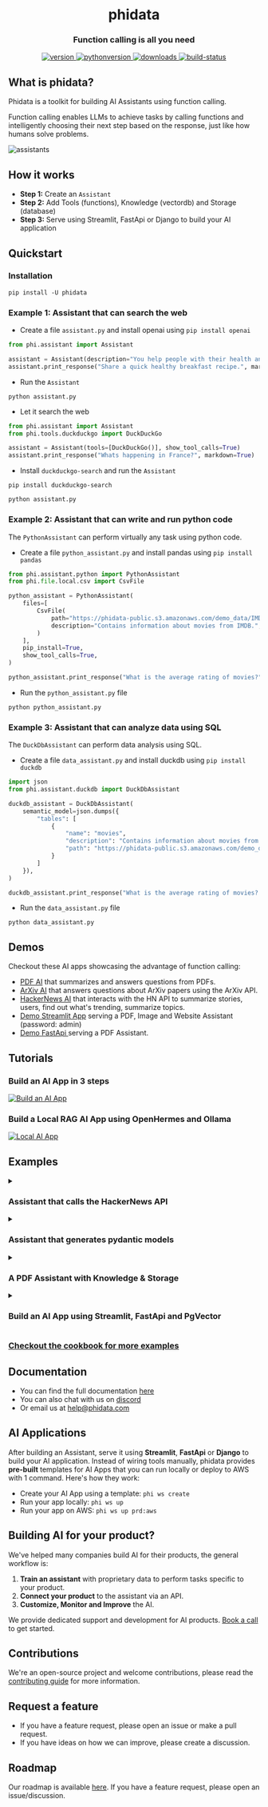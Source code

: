 <h1 align="center">
  phidata
</h1>
<h3 align="center">
  Function calling is all you need
</h3>
<p align="center">
  <a href="https://python.org/pypi/phidata" target="_blank" rel="noopener noreferrer">
      <img src="https://img.shields.io/pypi/v/phidata?color=blue&label=version" alt="version">
  </a>
  <a href="https://github.com/phidatahq/phidata" target="_blank" rel="noopener noreferrer">
      <img src="https://img.shields.io/badge/python->=3.9-blue" alt="pythonversion">
  </a>
  <a href="https://github.com/phidatahq/phidata" target="_blank" rel="noopener noreferrer">
      <img src="https://pepy.tech/badge/phidata" alt="downloads">
  </a>
  <a href="https://github.com/phidatahq/phidata/actions/workflows/build.yml" target="_blank" rel="noopener noreferrer">
      <img src="https://github.com/phidatahq/phidata/actions/workflows/build.yml/badge.svg" alt="build-status">
  </a>
</p>

## What is phidata?

Phidata is a toolkit for building AI Assistants using function calling.

Function calling enables LLMs to achieve tasks by calling functions and intelligently choosing their next step based on the response, just like how humans solve problems.

![assistants](https://github.com/phidatahq/phidata/assets/22579644/facb618c-17bd-4ab8-99eb-c4c8309e0f45)

## How it works

- **Step 1:** Create an `Assistant`
- **Step 2:** Add Tools (functions), Knowledge (vectordb) and Storage (database)
- **Step 3:** Serve using Streamlit, FastApi or Django to build your AI application

## Quickstart

### Installation

```shell
pip install -U phidata
```

### Example 1: Assistant that can search the web

- Create a file `assistant.py` and install openai using `pip install openai`

```python
from phi.assistant import Assistant

assistant = Assistant(description="You help people with their health and fitness goals.")
assistant.print_response("Share a quick healthy breakfast recipe.", markdown=True)
```

- Run the `Assistant`

```shell
python assistant.py
```

- Let it search the web

```python
from phi.assistant import Assistant
from phi.tools.duckduckgo import DuckDuckGo

assistant = Assistant(tools=[DuckDuckGo()], show_tool_calls=True)
assistant.print_response("Whats happening in France?", markdown=True)
```

- Install `duckduckgo-search` and run the `Assistant`

```shell
pip install duckduckgo-search

python assistant.py
```

### Example 2: Assistant that can write and run python code

The `PythonAssistant` can perform virtually any task using python code.

- Create a file `python_assistant.py` and install pandas using `pip install pandas`

```python
from phi.assistant.python import PythonAssistant
from phi.file.local.csv import CsvFile

python_assistant = PythonAssistant(
    files=[
        CsvFile(
            path="https://phidata-public.s3.amazonaws.com/demo_data/IMDB-Movie-Data.csv",
            description="Contains information about movies from IMDB.",
        )
    ],
    pip_install=True,
    show_tool_calls=True,
)

python_assistant.print_response("What is the average rating of movies?", markdown=True)
```

- Run the `python_assistant.py` file

```shell
python python_assistant.py
```

### Example 3: Assistant that can analyze data using SQL

The `DuckDbAssistant` can perform data analysis using SQL.

- Create a file `data_assistant.py` and install duckdb using `pip install duckdb`

```python
import json
from phi.assistant.duckdb import DuckDbAssistant

duckdb_assistant = DuckDbAssistant(
    semantic_model=json.dumps({
        "tables": [
            {
                "name": "movies",
                "description": "Contains information about movies from IMDB.",
                "path": "https://phidata-public.s3.amazonaws.com/demo_data/IMDB-Movie-Data.csv",
            }
        ]
    }),
)

duckdb_assistant.print_response("What is the average rating of movies? Show me the SQL.", markdown=True)
```

- Run the `data_assistant.py` file

```shell
python data_assistant.py
```

## Demos

Checkout these AI apps showcasing the advantage of function calling:

- <a href="https://pdf.aidev.run/" target="_blank" rel="noopener noreferrer">PDF AI</a> that summarizes and answers questions from PDFs.
- <a href="https://arxiv.aidev.run/" target="_blank" rel="noopener noreferrer">ArXiv AI</a> that answers questions about ArXiv papers using the ArXiv API.
- <a href="https://hn.aidev.run/" target="_blank" rel="noopener noreferrer">HackerNews AI</a> that interacts with the HN API to summarize stories, users, find out what's trending, summarize topics.
- <a href="https://demo.aidev.run/" target="_blank" rel="noopener noreferrer">Demo Streamlit App</a> serving a PDF, Image and Website Assistant (password: admin)
- <a href="https://api.aidev.run/docs" target="_blank" rel="noopener noreferrer">Demo FastApi </a> serving a PDF Assistant.

## Tutorials

### Build an AI App in 3 steps

[![Build an AI App](https://img.youtube.com/vi/VNoBVR5t1yI/0.jpg)](https://www.youtube.com/watch?v=VNoBVR5t1yI&t "Build an AI App")

### Build a Local RAG AI App using OpenHermes and Ollama
[![Local AI App](https://img.youtube.com/vi/EVQLYncsDVI/0.jpg)](https://www.youtube.com/watch?v=EVQLYncsDVI&t "Local AI App")

## Examples

<details>

<summary><h3>Assistant that calls the HackerNews API</h3></summary>

- Create a file `api_assistant.py` that can call the HackerNews API to get top stories.

```python
import json
import httpx

from phi.assistant import Assistant


def get_top_hackernews_stories(num_stories: int = 10) -> str:
    """Use this function to get top stories from Hacker News.

    Args:
        num_stories (int): Number of stories to return. Defaults to 10.

    Returns:
        str: JSON string of top stories.
    """

    # Fetch top story IDs
    response = httpx.get('https://hacker-news.firebaseio.com/v0/topstories.json')
    story_ids = response.json()

    # Fetch story details
    stories = []
    for story_id in story_ids[:num_stories]:
        story_response = httpx.get(f'https://hacker-news.firebaseio.com/v0/item/{story_id}.json')
        story = story_response.json()
        if "text" in story:
            story.pop("text", None)
        stories.append(story)
    return json.dumps(stories)

assistant = Assistant(tools=[get_top_hackernews_stories], show_tool_calls=True)
assistant.print_response("Summarize the top stories on hackernews?", markdown=True)
```

- Run the `api_assistant.py` file

```shell
python api_assistant.py
```

- See it work through the problem

```shell
╭──────────┬───────────────────────────────────────────────────────────────────╮
│ Message  │ Summarize the top stories on hackernews?                          │
├──────────┼───────────────────────────────────────────────────────────────────┤
│ Response │                                                                   │
│ (51.1s)  │  • Running: get_top_hackernews_stories(num_stories=5)             │
│          │                                                                   │
│          │ Here's a summary of the top stories on Hacker News:               │
│          │                                                                   │
│          │  1 Boeing Whistleblower: Max 9 Production Line Has "Enormous      │
│          │    Volume of Defects" A whistleblower has revealed that Boeing's  │
│          │    Max 9 production line is riddled with an "enormous volume of   │
│          │    defects," with instances where bolts were not installed. The   │
│          │    story has garnered attention with a score of 140. Read more    │
│          │  2 Arno A. Penzias, 90, Dies; Nobel Physicist Confirmed Big Bang  │
│          │    Theory Arno A. Penzias, a Nobel Prize-winning physicist known  │
│          │    for his work that confirmed the Big Bang Theory, has passed    │
│          │    away at the age of 90. His contributions to science have been  │
│          │    significant, leading to discussions and tributes in the        │
│          │    scientific community. The news has a score of 207. Read more   │
│          │  3 Why the fuck are we templating YAML? (2019) This provocative   │
│          │    article from 2019 questions the proliferation of YAML          │
│          │    templating in software, sparking a larger conversation about   │
│          │    the complexities and potential pitfalls of this practice. With │
│          │    a substantial score of 149, it remains a hot topic of debate.  │
│          │    Read more                                                      │
│          │  4 Forging signed commits on GitHub Researchers have discovered a │
│          │    method for forging signed commits on GitHub which is causing   │
│          │    concern within the tech community about the implications for   │
│          │    code security and integrity. The story has a current score of  │
│          │    94. Read more                                                  │
│          │  5 Qdrant, the Vector Search Database, raised $28M in a Series A  │
│          │    round Qdrant, a company specializing in vector search          │
│          │    databases, has successfully raised $28 million in a Series A   │
│          │    funding round. This financial milestone indicates growing      │
│          │    interest and confidence in their technology. The story has     │
│          │    attracted attention with a score of 55. Read more              │
╰──────────┴───────────────────────────────────────────────────────────────────╯
```

</details>

<details>

<summary><h3>Assistant that generates pydantic models</h3></summary>

One of our favorite features is generating structured data (i.e. a pydantic model) from sparse information.
Meaning we can use Assistants to return pydantic models and generate content which previously could not be possible.
In this example, our movie assistant generates an object of the `MovieScript` class.

- Create a file `pydantic_assistant.py`

```python
from typing import List
from pydantic import BaseModel, Field
from rich.pretty import pprint
from phi.assistant import Assistant


class MovieScript(BaseModel):
    setting: str = Field(..., description="Provide a nice setting for a blockbuster movie.")
    ending: str = Field(..., description="Ending of the movie. If not available, provide a happy ending.")
    genre: str = Field(..., description="Genre of the movie. If not available, select action, thriller or romantic comedy.")
    name: str = Field(..., description="Give a name to this movie")
    characters: List[str] = Field(..., description="Name of characters for this movie.")
    storyline: str = Field(..., description="3 sentence storyline for the movie. Make it exciting!")


movie_assistant = Assistant(
    description="You help people write movie ideas.",
    output_model=MovieScript,
)

pprint(movie_assistant.run("New York"))
```

- Run the `pydantic_assistant.py` file

```shell
python pydantic_assistant.py
```

- See how the assistant generates a structured output

```shell
MovieScript(
│   setting='A bustling and vibrant New York City',
│   ending='The protagonist saves the city and reconciles with their estranged family.',
│   genre='action',
│   name='City Pulse',
│   characters=['Alex Mercer', 'Nina Castillo', 'Detective Mike Johnson'],
│   storyline='In the heart of New York City, a former cop turned vigilante, Alex Mercer, teams up with a street-smart activist, Nina Castillo, to take down a corrupt political figure who threatens to destroy the city. As they navigate through the intricate web of power and deception, they uncover shocking truths that push them to the brink of their abilities. With time running out, they must race against the clock to save New York and confront their own demons.'
)
```

</details>

<details>

<summary><h3>A PDF Assistant with Knowledge & Storage</h3></summary>

Lets create a PDF Assistant that can answer questions from a PDF. We'll use `PgVector` for knowledge and storage.

**Knowledge Base:** information that the Assistant can search to improve its responses (uses a vector db).

**Storage:** provides long term memory for Assistants (uses a database).

1. Run PgVector

- Install [docker desktop](https://docs.docker.com/desktop/install/mac-install/) for running PgVector in a container.
- Create a file `resources.py` with the following contents

```python
from phi.docker.app.postgres import PgVectorDb
from phi.docker.resources import DockerResources

# -*- PgVector running on port 5432:5432
vector_db = PgVectorDb(
    pg_user="ai",
    pg_password="ai",
    pg_database="ai",
    debug_mode=True,
)

# -*- DockerResources
dev_docker_resources = DockerResources(apps=[vector_db])
```

- Start `PgVector` using

```shell
phi start resources.py -y
```

2. Create PDF Assistant

- Create a file `pdf_assistant.py`

```python
import typer
from rich.prompt import Prompt
from typing import Optional, List
from phi.assistant import Assistant
from phi.storage.assistant.postgres import PgAssistantStorage
from phi.knowledge.pdf import PDFUrlKnowledgeBase
from phi.vectordb.pgvector import PgVector2

from resources import vector_db

knowledge_base = PDFUrlKnowledgeBase(
    urls=["https://phi-public.s3.amazonaws.com/recipes/ThaiRecipes.pdf"],
    vector_db=PgVector2(
        collection="recipes",
        db_url=vector_db.get_db_connection_local(),
    ),
)
# Comment out after first run
knowledge_base.load(recreate=False)

storage = PgAssistantStorage(
    table_name="pdf_assistant",
    db_url=vector_db.get_db_connection_local(),
)


def pdf_assistant(new: bool = False, user: str = "user"):
    run_id: Optional[str] = None

    if not new:
        existing_run_ids: List[str] = storage.get_all_run_ids(user)
        if len(existing_run_ids) > 0:
            run_id = existing_run_ids[0]

    assistant = Assistant(
        run_id=run_id,
        user_id=user,
        knowledge_base=knowledge_base,
        storage=storage,
        # use_tools=True adds functions to
        # search the knowledge base and chat history
        use_tools=True,
        show_tool_calls=True,
        # Uncomment the following line to use traditional RAG
        # add_references_to_prompt=True,
    )
    if run_id is None:
        run_id = assistant.run_id
        print(f"Started Run: {run_id}\n")
    else:
        print(f"Continuing Run: {run_id}\n")

    while True:
        message = Prompt.ask(f"[bold] :sunglasses: {user} [/bold]")
        if message in ("exit", "bye"):
            break
        assistant.print_response(message, markdown=True)

if __name__ == "__main__":
    typer.run(pdf_assistant)
```

3. Install libraries

```shell
pip install -U pgvector pypdf psycopg sqlalchemy
```

4. Run PDF Assistant

```shell
python pdf_assistant.py
```

- Ask a question:

```
How do I make pad thai?
```

- See how the Assistant searches the knowledge base and returns a response.

<details>

<summary>Show output</summary>

```shell
Started Run: d28478ea-75ed-4710-8191-22564ebfb140

INFO     Loading knowledge base
INFO     Reading:
         https://www.family-action.org.uk/content/uploads/2019/07/meals-more-recipes.pdf
INFO     Loaded 82 documents to knowledge base
 😎 user : How do I make chicken tikka salad?
╭──────────┬─────────────────────────────────────────────────────────────────────────────────╮
│ Message  │ How do I make chicken tikka salad?                                              │
├──────────┼─────────────────────────────────────────────────────────────────────────────────┤
│ Response │                                                                                 │
│ (7.2s)   │  • Running: search_knowledge_base(query=chicken tikka salad)                    │
│          │                                                                                 │
│          │ I found a recipe for Chicken Tikka Salad that serves 2. Here are the            │
│          │ ingredients and steps:                                                          │
│          │                                                                                 │
│          │ Ingredients:                                                                    │

...
```

</details>

- Message `bye` to exit, start the assistant again using `python pdf_assistant.py` and ask:

```
What was my last message?
```

See how the assistant now maintains storage across sessions.

- Run the `pdf_assistant.py` file with the `--new` flag to start a new run.

```shell
python pdf_assistant.py --new
```

5. Stop PgVector

Play around and then stop `PgVector` using `phi stop resources.py`

```shell
phi stop resources.py -y
```

</details>

<details>

<summary><h3>Build an AI App using Streamlit, FastApi and PgVector</h3></summary>

Let's build an **AI App** using GPT-4 as the LLM, Streamlit as the chat interface, FastApi as the API and PgVector for knowledge and storage. Read the full tutorial <a href="https://docs.phidata.com/ai-app/run-local" target="_blank" rel="noopener noreferrer">here</a>.

### Create your codebase

Create your codebase using the `ai-app` template

```shell
phi ws create -t ai-app -n ai-app
```

This will create a folder `ai-app` with a pre-built AI App that you can customize and make your own.

### Serve your App using Streamlit

<a href="https://streamlit.io" target="_blank" rel="noopener noreferrer">Streamlit</a> allows us to build micro front-ends and is extremely useful for building basic applications in pure python. Start the `app` group using:

```shell
phi ws up --group app
```

**Press Enter** to confirm and give a few minutes for the image to download.

#### PDF Assistant

- Open <a href="http://localhost:8501" target="_blank" rel="noopener noreferrer">localhost:8501</a> to view streamlit apps that you can customize and make your own.
- Click on **PDF Assistant** in the sidebar
- Enter a username and wait for the knowledge base to load.
- Choose either the `RAG` or `Autonomous` Assistant type.
- Ask "How do I make pad thai?"
- Upload PDFs and ask questions

> We provide a default PDF of ThaiRecipes that you can clear using the `Clear Knowledge Base` button. The PDF is only for testing.

<img width="800" alt="chat-with-pdf" src="https://github.com/phidatahq/phidata/assets/22579644/a8eff0ac-963c-43cb-a784-920bd6713a48">

### Optional: Serve your App using FastApi

Streamlit is great for building micro front-ends but any production application will be built using a front-end framework like `next.js` backed by a RestApi built using a framework like `FastApi`.

Your AI App comes ready-to-use with FastApi endpoints.

- Update the `workspace/settings.py` file and set `dev_api_enabled=True`

```python
...
ws_settings = WorkspaceSettings(
    ...
    # Uncomment the following line
    dev_api_enabled=True,
...
```

- Start the `api` group using:

```shell
phi ws up --group api
```

**Press Enter** to confirm and give a few minutes for the image to download.

- View API Endpoints

- Open <a href="http://localhost:8000/docs" target="_blank" rel="noopener noreferrer">localhost:8000/docs</a> to view the API Endpoints.
- Load the knowledge base using `/v1/assitants/load-knowledge-base`
- Test the `v1/assitants/chat` endpoint with `{"message": "How do I make chicken curry?"}`
- The Api comes pre-built with endpoints that you can integrate with your front-end.

### Optional: Run Jupyterlab

A jupyter notebook is a must-have for AI development and your `ai-app` comes with a notebook pre-installed with the required dependencies. Enable it by updating the `workspace/settings.py` file:

```python
...
ws_settings = WorkspaceSettings(
    ...
    # Uncomment the following line
    dev_jupyter_enabled=True,
...
```

Start `jupyter` using:


```shell
phi ws up --group jupyter
```

**Press Enter** to confirm and give a few minutes for the image to download (only the first time). Verify container status and view logs on the docker dashboard.

#### View Jupyterlab UI

- Open <a href="http://localhost:8888" target="_blank" rel="noopener noreferrer">localhost:8888</a> to view the Jupyterlab UI. Password: **admin**
- Play around with cookbooks in the `notebooks` folder.

- Delete local resources

### Stop the workspace

Play around and stop the workspace using:

```shell
phi ws down
```

### Run your AI App on AWS

Read how to <a href="https://docs.phidata.com/quickstart/run-aws" target="_blank" rel="noopener noreferrer">run your AI App on AWS</a>.

</details>

### [Checkout the cookbook for more examples](https://github.com/phidatahq/phidata/tree/main/cookbook)

## Documentation

- You can find the full documentation <a href="https://docs.phidata.com" target="_blank" rel="noopener noreferrer">here</a>
- You can also chat with us on <a href="https://discord.gg/4MtYHHrgA8" target="_blank" rel="noopener noreferrer">discord</a>
- Or email us at <a href="mailto:help@phidata.com" target="_blank" rel="noopener noreferrer">help@phidata.com</a>

## AI Applications

After building an Assistant, serve it using **Streamlit**, **FastApi** or **Django** to build your AI application.
Instead of wiring tools manually, phidata provides **pre-built** templates for AI Apps that you can run locally or deploy to AWS with 1 command. Here's how they work:

- Create your AI App using a template: `phi ws create`
- Run your app locally: `phi ws up`
- Run your app on AWS: `phi ws up prd:aws`

## Building AI for your product?

We've helped many companies build AI for their products, the general workflow is:

1. **Train an assistant** with proprietary data to perform tasks specific to your product.
2. **Connect your product** to the assistant via an API.
3. **Customize, Monitor and Improve** the AI.

We provide dedicated support and development for AI products. [Book a call](https://cal.com/phidata/intro) to get started.

## Contributions

We're an open-source project and welcome contributions, please read the [contributing guide](CONTRIBUTING.md) for more information.

## Request a feature

- If you have a feature request, please open an issue or make a pull request.
- If you have ideas on how we can improve, please create a discussion.

## Roadmap

Our roadmap is available <a href="https://github.com/orgs/phidatahq/projects/2/views/1" target="_blank" rel="noopener noreferrer">here</a>.
If you have a feature request, please open an issue/discussion.
